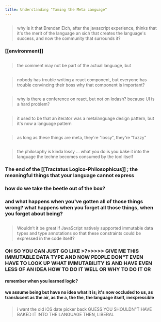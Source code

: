 ```yaml
---
title: Understanding "Taming the Meta Language"
---
```


##
> why is it that Brendan Eich, after the javascript experience, thinks that it's the merit of the language an sich that creates the language's success, and now the community that surrounds it?
### [[environment]]
## 
> the comment may not be part of the actual language, but
##
> nobody has trouble writing a react component, but everyone has trouble convincing their boss why that component is important?
##
> why is there a conference on react, but not on lodash?
> because UI is a hard problem?
##
> it used to be that an iterator was a metalanguage design pattern, but it's now a language pattern
##
> as long as these things are meta, they're "lossy", they're "fuzzy"
##
> the philosophy is kinda lossy ... what you do is you bake it into the language
the techne becomes consumed by the tool itself
### The end of the [[Tractatus Logico-Philosophicus]] ; the meaningful things that your language cannot express
### how do we take the beetle out of the box?
### and what happens when you've gotten all of those things wrong? what happens when you forget all those things, when you forget about being?
##
> Wouldn’t it be great if JavaScript natively supported immutable data types and type annotations so that these constraints could be expressed in the code itself?
### OH SO YOU CAN JUST GO LIKE >?>>>>> GIVE ME THIS IMMUTABLE DATA TYPE AND NOW PEOPLE DON"T EVEN HAVE TO LOOK UP WHAT IMMUTABILITY IS AND HAVE EVEN LESS OF AN IDEA HOW TO DO IT WELL OR WHY TO DO IT OR
#### remember when you learned logic?
#### we assume being but have no idea what it is; it's now occluded to us, as translucent as the air, as the a, the the, the language itself, inexpressible
### 
> i want the old iOS date picker back
GUESS YOU SHOULDN"T HAVE BAKED IT INTO THE LANGUAGE THEN, LIBERAL
